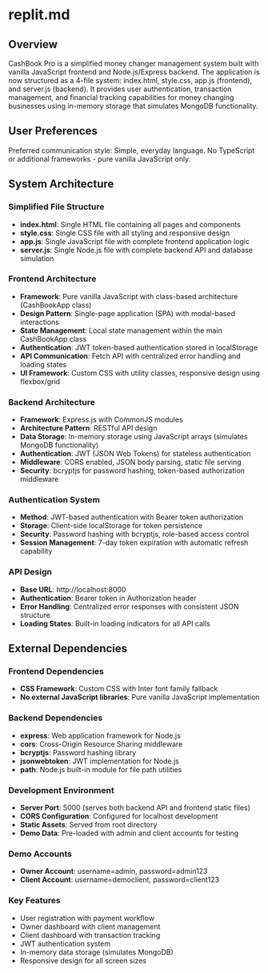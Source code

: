 # replit.md

## Overview

CashBook Pro is a simplified money changer management system built with vanilla JavaScript frontend and Node.js/Express backend. The application is now structured as a 4-file system: index.html, style.css, app.js (frontend), and server.js (backend). It provides user authentication, transaction management, and financial tracking capabilities for money changing businesses using in-memory storage that simulates MongoDB functionality.

## User Preferences

Preferred communication style: Simple, everyday language.
No TypeScript or additional frameworks - pure vanilla JavaScript only.

## System Architecture

### Simplified File Structure
- **index.html**: Single HTML file containing all pages and components
- **style.css**: Single CSS file with all styling and responsive design
- **app.js**: Single JavaScript file with complete frontend application logic
- **server.js**: Single Node.js file with complete backend API and database simulation

### Frontend Architecture
- **Framework**: Pure vanilla JavaScript with class-based architecture (CashBookApp class)
- **Design Pattern**: Single-page application (SPA) with modal-based interactions
- **State Management**: Local state management within the main CashBookApp class
- **Authentication**: JWT token-based authentication stored in localStorage
- **API Communication**: Fetch API with centralized error handling and loading states
- **UI Framework**: Custom CSS with utility classes, responsive design using flexbox/grid

### Backend Architecture
- **Framework**: Express.js with CommonJS modules
- **Architecture Pattern**: RESTful API design
- **Data Storage**: In-memory storage using JavaScript arrays (simulates MongoDB functionality)
- **Authentication**: JWT (JSON Web Tokens) for stateless authentication
- **Middleware**: CORS enabled, JSON body parsing, static file serving
- **Security**: bcryptjs for password hashing, token-based authorization middleware

### Authentication System
- **Method**: JWT-based authentication with Bearer token authorization
- **Storage**: Client-side localStorage for token persistence
- **Security**: Password hashing with bcryptjs, role-based access control
- **Session Management**: 7-day token expiration with automatic refresh capability

### API Design
- **Base URL**: http://localhost:8000
- **Authentication**: Bearer token in Authorization header
- **Error Handling**: Centralized error responses with consistent JSON structure
- **Loading States**: Built-in loading indicators for all API calls

## External Dependencies

### Frontend Dependencies
- **CSS Framework**: Custom CSS with Inter font family fallback
- **No external JavaScript libraries**: Pure vanilla JavaScript implementation

### Backend Dependencies
- **express**: Web application framework for Node.js
- **cors**: Cross-Origin Resource Sharing middleware
- **bcryptjs**: Password hashing library
- **jsonwebtoken**: JWT implementation for Node.js
- **path**: Node.js built-in module for file path utilities

### Development Environment
- **Server Port**: 5000 (serves both backend API and frontend static files)
- **CORS Configuration**: Configured for localhost development
- **Static Assets**: Served from root directory
- **Demo Data**: Pre-loaded with admin and client accounts for testing

### Demo Accounts
- **Owner Account**: username=admin, password=admin123
- **Client Account**: username=democlient, password=client123

### Key Features
- User registration with payment workflow
- Owner dashboard with client management
- Client dashboard with transaction tracking
- JWT authentication system
- In-memory data storage (simulates MongoDB)
- Responsive design for all screen sizes